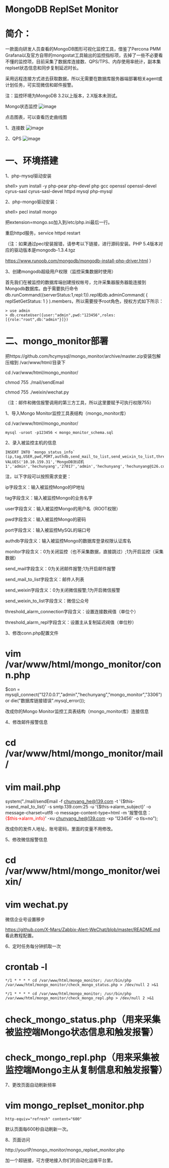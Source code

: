# MongoDB ReplSet Monitor
# 简介：
一款面向研发人员查看的MongoDB图形可视化监控工具，借鉴了Percona PMM Grafana以及官方自带的mongostat工具输出的监控指标项，去掉了一些不必要看不懂的监控项，目前采集了数据库连接数、QPS/TPS、内存使用率统计，副本集replset状态信息和同步复制延迟时长。

采用远程连接方式进去获取数据，所以无需要在数据库服务器端部署相关agent或计划任务，可实现微信和邮件报警。

注：监控环境为MongoDB 3.2以上版本，2.X版本未测试。

Mongo状态监控 
![image](https://raw.githubusercontent.com/hcymysql/mongo_monitor/master/demo_image/%E9%A6%96%E9%A1%B5.png)

点击图表，可以查看历史曲线图

1、连接数
![image](https://s2.51cto.com/images/20200509/1589019055331742.png)

2、QPS
![image](https://raw.githubusercontent.com/hcymysql/mongo_monitor/master/demo_image/QPS.png)

# 一、环境搭建

1、php-mysql驱动安装

shell> yum install -y php-pear php-devel php gcc openssl openssl-devel cyrus-sasl cyrus-sasl-devel httpd mysql php-mysql

2、php-mongo驱动安装：

shell> pecl install mongo

把extension=mongo.so加入到/etc/php.ini最后一行。

重启httpd服务，service httpd restart

（注：如果通过pecl安装报错，请参考以下链接，进行源码安装。PHP 5.4版本对应的驱动版本是mongodb-1.3.4.tgz

https://www.runoob.com/mongodb/mongodb-install-php-driver.html ）


3、创建mongodb超级用户权限（监控采集数据时使用）

首先我们在被监控的数据库端创建授权帐号，允许采集器服务器能连接到Mongodb数据库。由于需要执行命令db.runCommand({serverStatus:1,repl:1}).repl和db.adminCommand( { replSetGetStatus: 1 } ).members，所以需要授予root角色，授权方式如下所示：

    > use admin
    > db.createUser({user:"admin",pwd:"123456",roles:[{role:"root",db:"admin"}]})
    
 
# 二、mongo_monitor部署

把https://github.com/hcymysql/mongo_monitor/archive/master.zip安装包解压缩到 /var/www/html/目录下

cd /var/www/html/mongo_monitor/

chmod 755 ./mail/sendEmail

chmod 755 ./weixin/wechat.py

（注：邮件和微信报警调用的第三方工具，所以这里要赋予可执行权限755）

1、导入Mongo Monitor监控工具表结构（mongo_monitor库）

cd /var/www/html/mongo_monitor/

    mysql -uroot -p123456 < mongo_monitor_schema.sql

2、录入被监控主机的信息

    INSERT INTO `mongo_status_info`
    (ip,tag,USER,pwd,PORT,authdb,send_mail_to_list,send_weixin_to_list,threshold_alarm_connection,threshold_alarm_repl)
    VALUES('10.10.159.31','MongoDB测试机1','admin','hechunyang','27017','admin','hechunyang','hechunyang@126.com',1000,60);

注，以下字段可以按照需求变更：

ip字段含义：输入被监控Mongo的IP地址

tag字段含义：输入被监控Mongo的业务名字

user字段含义：输入被监控Mongo的用户名（ROOT权限）

pwd字段含义：输入被监控Mongo的密码

port字段含义：输入被监控MySQL的端口号

authdb字段含义：输入被监控Mongo的数据库登录权限认证库名

monitor字段含义：0为关闭监控（也不采集数据，直接跳过）;1为开启监控（采集数据）

send_mail字段含义：0为关闭邮件报警;1为开启邮件报警

send_mail_to_list字段含义：邮件人列表

send_weixin字段含义：0为关闭微信报警;1为开启微信报警

send_weixin_to_list字段含义：微信公众号

threshold_alarm_connection字段含义：设置连接数阀值（单位个）

threshold_alarm_repl字段含义：设置主从复制延迟阀值（单位秒）


3、修改conn.php配置文件

# vim /var/www/html/mongo_monitor/conn.php

$con = mysqli_connect("127.0.0.1","admin","hechunyang","mongo_monitor","3306") or die("数据库链接错误".mysql_error());

改成你的Mongo Monitor监控工具表结构（mongo_monitor库）连接信息

4、修改邮件报警信息

# cd /var/www/html/mongo_monitor/mail/

# vim mail.php

system("./mail/sendEmail -f chunyang_he@139.com -t '{$this->send_mail_to_list}' -s 
smtp.139.com:25 -u '{$this->alarm_subject}' -o message-charset=utf8 -o message-content-type=html -m '报警信息：<br><font 
color='#FF0000'>{$this->alarm_info}</font>' -xu chunyang_he@139.com -xp 
'123456' -o tls=no");

改成你的发件人地址，账号密码，里面的变量不用修改。


5、修改微信报警信息

# cd /var/www/html/mongo_monitor/weixin/

# vim wechat.py

微信企业号设置移步

https://github.com/X-Mars/Zabbix-Alert-WeChat/blob/master/README.md 看此教程配置。

6、定时任务每分钟抓取一次

# crontab -l
    */1 * * * * cd /var/www/html/mongo_monitor; /usr/bin/php /var/www/html/mongo_monitor/check_mongo_status.php > /dev/null 2 >&1
    
    */1 * * * * cd /var/www/html/mongo_monitor; /usr/bin/php /var/www/html/mongo_monitor/check_mongo_repl.php > /dev/null 2 >&1
    
# check_mongo_status.php（用来采集被监控端Mongo状态信息和触发报警）

# check_mongo_repl.php（用来采集被监控端Mongo主从复制信息和触发报警）


7、更改页面自动刷新频率

# vim mongo_replset_monitor.php

    http-equiv="refresh" content="600"

默认页面每600秒自动刷新一次。


8、页面访问

http://yourIP/mongo_monitor/mongo_replset_monitor.php

加一个超链接，可方便地接入你们的自动化运维平台里。
    
    
